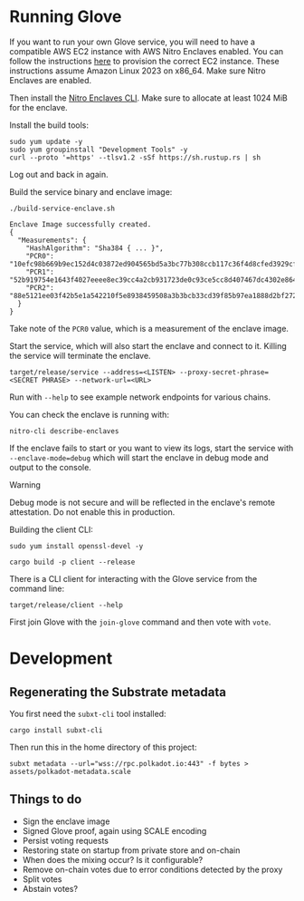 # Running Glove

If you want to run your own Glove service, you will need to have a compatible AWS EC2 instance with AWS Nitro Enclaves
enabled. You can follow the instructions [here](https://docs.aws.amazon.com/enclaves/latest/user/getting-started.html#launch-instance)
to provision the correct EC2 instance. These instructions assume Amazon Linux 2023 on x86_64. Make sure Nitro Enclaves
are enabled.

Then install the [Nitro Enclaves CLI](https://docs.aws.amazon.com/enclaves/latest/user/nitro-enclave-cli-install.html).
Make sure to allocate at least 1024 MiB for the enclave.

Install the build tools:

```shell
sudo yum update -y
sudo yum groupinstall "Development Tools" -y
curl --proto '=https' --tlsv1.2 -sSf https://sh.rustup.rs | sh
```

Log out and back in again.

Build the service binary and enclave image:

```shell
./build-service-enclave.sh
```

```
Enclave Image successfully created.
{
  "Measurements": {
    "HashAlgorithm": "Sha384 { ... }",
    "PCR0": "10efc98b669b9ec152d4c03872ed904565bd5a3bc77b308ccb117c36f4d8cfed3929cf22a9a087ae964e46e9f15a175d",
    "PCR1": "52b919754e1643f4027eeee8ec39cc4a2cb931723de0c93ce5cc8d407467dc4302e86490c01c0d755acfe10dbf657546",
    "PCR2": "88e5121ee03f42b5e1a542210f5e8938459508a3b3bcb33cd39f85b97ea1888d2bf2725ad186fb43c53f31d6edd089a4"
  }
}
```

Take note of the `PCR0` value, which is a measurement of the enclave image.

Start the service, which will also start the enclave and connect to it. Killing the service will terminate the enclave.

```shell
target/release/service --address=<LISTEN> --proxy-secret-phrase=<SECRET PHRASE> --network-url=<URL>
```

Run with `--help` to see example network endpoints for various chains.

You can check the enclave is running with:

```shell
nitro-cli describe-enclaves
```

If the enclave fails to start or you want to view its logs, start the service with `--enclave-mode=debug` which will 
start the enclave in debug mode and output to the console.

> [!WARNING]
> Debug mode is not secure and will be reflected in the enclave's remote attestation. Do not enable this in production.

Building the client CLI:

```shell
sudo yum install openssl-devel -y
```

```shell
cargo build -p client --release
```

There is a CLI client for interacting with the Glove service from the command line:

```shell
target/release/client --help
```

First join Glove with the `join-glove` command and then vote with `vote`.

# Development

## Regenerating the Substrate metadata

You first need the `subxt-cli` tool installed:

```shell
cargo install subxt-cli
```

Then run this in the home directory of this project:

```shell
subxt metadata --url="wss://rpc.polkadot.io:443" -f bytes > assets/polkadot-metadata.scale
```

## Things to do

* Sign the enclave image
* Signed Glove proof, again using SCALE encoding
* Persist voting requests
* Restoring state on startup from private store and on-chain
* When does the mixing occur? Is it configurable?
* Remove on-chain votes due to error conditions detected by the proxy
* Split votes
* Abstain votes?
